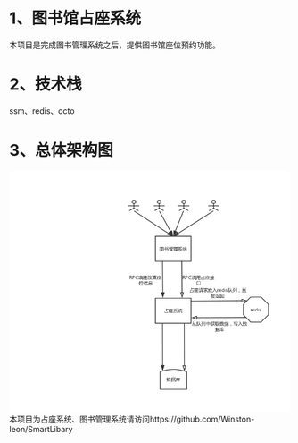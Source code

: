  # 1、图书馆占座系统
 本项目是完成图书管理系统之后，提供图书馆座位预约功能。
 # 2、技术栈
 ssm、redis、octo
 # 3、总体架构图
 ![Image text](https://github.com/Tyoukai/OrderSeat/blob/master/image/Framework.png)
 本项目为占座系统、图书管理系统请访问https://github.com/Winston-leon/SmartLibary
 
 

